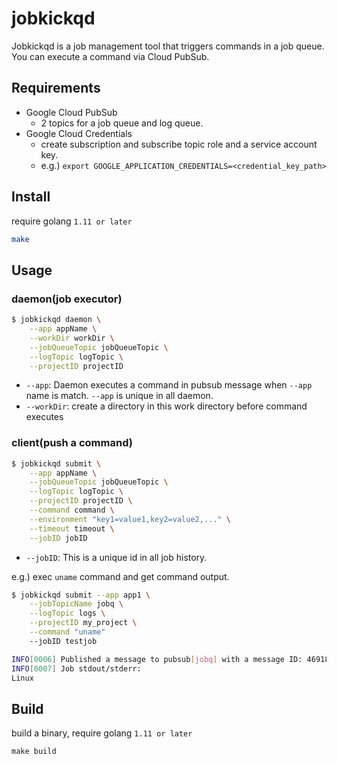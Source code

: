 # jobkickqd

Jobkickqd is a job management tool that triggers commands in a job queue.
You can execute a command via Cloud PubSub.

## Requirements

- Google Cloud PubSub
  - 2 topics for a job queue and log queue.
- Google Cloud Credentials
  - create subscription and subscribe topic role and a service account key.
  - e.g.) `export GOOGLE_APPLICATION_CREDENTIALS=<credential_key_path>`
  
## Install

require golang `1.11 or later`

```bash
make
```

## Usage

### daemon(job executor)

```bash
$ jobkickqd daemon \
    --app appName \
    --workDir workDir \
    --jobQueueTopic jobQueueTopic \
    --logTopic logTopic \
    --projectID projectID
```

- `--app`: Daemon executes a command in pubsub message when `--app` name is match. `--app` is unique in all daemon.
- `--workDir`: create a directory in this work directory before command executes

### client(push a command)

```bash
$ jobkickqd submit \
    --app appName \
    --jobQueueTopic jobQueueTopic \
    --logTopic logTopic \
    --projectID projectID \
    --command command \
    --environment "key1=value1,key2=value2,..." \
    --timeout timeout \
    --jobID jobID
```

- `--jobID`: This is a unique id in all job history.

e.g.) exec `uname` command and get command output.

```bash
$ jobkickqd submit --app app1 \
    --jobTopicName jobq \
    --logTopic logs \
    --projectID my_project \
    --command "uname"
    --jobID testjob

INFO[0006] Published a message to pubsub[jobq] with a message ID: 469182461657193
INFO[0007] Job stdout/stderr:
Linux
```

## Build

build a binary, require golang `1.11 or later`

```$bash
make build
```
